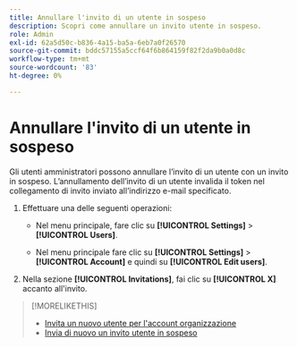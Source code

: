 ```yaml
---
title: Annullare l'invito di un utente in sospeso
description: Scopri come annullare un invito utente in sospeso.
role: Admin
exl-id: 62a5d50c-b836-4a15-ba5a-6eb7a0f26570
source-git-commit: bddc57155a5ccf64f6b864159f82f2da9b0a0d8c
workflow-type: tm+mt
source-wordcount: '83'
ht-degree: 0%

---
```


# Annullare l&#39;invito di un utente in sospeso

Gli utenti amministratori possono annullare l’invito di un utente con un invito in sospeso. L’annullamento dell’invito di un utente invalida il token nel collegamento di invito inviato all’indirizzo e-mail specificato.

1. Effettuare una delle seguenti operazioni:

   * Nel menu principale, fare clic su **[!UICONTROL Settings]** > **[!UICONTROL Users]**.

   * Nel menu principale fare clic su **[!UICONTROL Settings]** > **[!UICONTROL Account]** e quindi su **[!UICONTROL Edit users]**.

1. Nella sezione **[!UICONTROL Invitations]**, fai clic su **[!UICONTROL X]** accanto all&#39;invito.

>[!MORELIKETHIS]
>
>* [Invita un nuovo utente per l&#39;account organizzazione](user-invite.md)
>* [Invia di nuovo un invito utente in sospeso](user-resend-invite.md)

<!-- >* [Edit User Permissions or Delete a User](user-edit.md) -->
